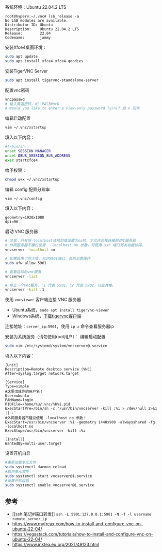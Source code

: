 系统环境：Ubuntu 22.04.2 LTS
```
root@hyperv:~/.vnc# lsb_release -a
No LSB modules are available.
Distributor ID: Ubuntu
Description:    Ubuntu 22.04.2 LTS
Release:        22.04
Codename:       jammy
```

安装Xfce4桌面环境：
```bash
sudo apt update
sudo apt install xfce4 xfce4-goodies
```

安装TigerVNC Server
```bash
sudo apt install tigervnc-standalone-server
```

配置vnc密码
```bash
vncpasswd
# 输入两遍密码，如：PAS3WorD
# Would you like to enter a view-only password (y/n)? 敲 n 回车
```

编辑启动配置
```bash
vim ~/.vnc/xstartup
```
填入以下内容：
```bash
#!/bin/sh
unset SESSION_MANAGER
unset DBUS_SESSION_BUS_ADDRESS
exec startxfce4 
```
给予权限：
```bash
chmod u+x ~/.vnc/xstartup
```

编辑 config 配置分辨率
```bash
vim ~/.vnc/config
```
填入以下内容：
```
geometry=1920x1080
dpi=96
```

启动 VNC 服务器
```bash
# 注意：只有将-localhost选项的值设置为no时，才允许远程连接到VNC服务器
# 外网服务器不建议使用  -localhost no 参数，可使用 ssh 端口转发功能访问。
vncserver -localhost no

# 如果启用了防火墙，允许5901端口，否则无需操作
sudo ufw allow 5901

# 查看启动的vnc服务
vncserver -list

# 停止一个vnc服务，:1 代表 5901，:2 代表 5902，以此类推。
vncserver -kill :1
```

使用 `vncviewer` 客户端连接 VNC 服务器

- Ubuntu系统，`sudo apt install tigervnc-viewer`
- Windows系统，[下载tigervnc客户端](https://sourceforge.net/projects/tigervnc/files/stable/1.12.0/vncviewer64-1.12.0.exe/download)

连接地址：`server_ip:5901`，使用 `ip a` 命令查看服务器ip

安装为系统服务（请勿使用root用户）：
编辑启动配置
```bash
sudo vim /etc/systemd/system/vncserver@.service
```
填入以下内容：
```
[Unit]
Description=Remote desktop service (VNC)
After=syslog.target network.target

[Service]
Type=simple
#这里改成你的用户名！
User=ubuntu
PAMName=login
PIDFile=/home/%u/.vnc/%H%i.pid
ExecStartPre=/bin/sh -c '/usr/bin/vncserver -kill :%i > /dev/null 2>&1 || :'
#外网服务器不建议使用 -localhost no 参数！
ExecStart=/usr/bin/vncserver :%i -geometry 1440x900 -alwaysshared -fg -localhost no
ExecStop=/usr/bin/vncserver -kill :%i

[Install]
WantedBy=multi-user.target
```
设置开机自启
```bash
#重新加载单元文件
sudo systemctl daemon-reload
#启用单元文件
sudo systemctl start vncserver@1.service
#设置开机自启
sudo systemctl enable vncserver@1.service
```
## 参考

- [[ssh 笔记#端口转发]] `ssh -L 5901:127.0.0.1:5901 -N -f -l username remote_server_ip`
- https://www.myfreax.com/how-to-install-and-configure-vnc-on-ubuntu-22-04/
- https://vegastack.com/tutorials/how-to-install-and-configure-vnc-on-ubuntu-22-04/
- https://www.inktea.eu.org/2021/49123.html